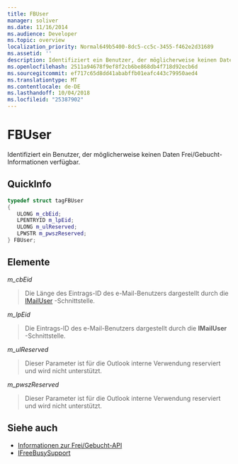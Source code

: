 ```yaml
---
title: FBUser
manager: soliver
ms.date: 11/16/2014
ms.audience: Developer
ms.topic: overview
localization_priority: Normal649b5400-8dc5-cc5c-3455-f462e2d31689
ms.assetid: ''
description: Identifiziert ein Benutzer, der möglicherweise keinen Daten Frei/Gebucht-Informationen verfügbar.
ms.openlocfilehash: 2511a94678f9ef8f2cb6be868db4f718d92ecb6d
ms.sourcegitcommit: ef717c65d8dd41ababffb01eafc443c79950aed4
ms.translationtype: MT
ms.contentlocale: de-DE
ms.lasthandoff: 10/04/2018
ms.locfileid: "25387902"
---
```

# <a name="fbuser"></a>FBUser

Identifiziert ein Benutzer, der möglicherweise keinen Daten Frei/Gebucht-Informationen verfügbar.
  
## <a name="quick-info"></a>QuickInfo

```cpp
typedef struct tagFBUser 
{ 
   ULONG m_cbEid; 
   LPENTRYID m_lpEid; 
   ULONG m_ulReserved; 
   LPWSTR m_pwszReserved; 
} FBUser;

```

## <a name="members"></a>Elemente

_m_cbEid_
  
> Die Länge des Eintrags-ID des e-Mail-Benutzers dargestellt durch die [IMailUser](https://docs.microsoft.com/previous-versions/windows/desktop/wab/-wab-imailuser-deleteprops) -Schnittstelle. 
    
_m_lpEid_
  
> Die Eintrags-ID des e-Mail-Benutzers dargestellt durch die **IMailUser** -Schnittstelle. 
    
_m_ulReserved_
  
> Dieser Parameter ist für die Outlook interne Verwendung reserviert und wird nicht unterstützt.
    
_m_pwszReserved_
  
> Dieser Parameter ist für die Outlook interne Verwendung reserviert und wird nicht unterstützt.
    
## <a name="see-also"></a>Siehe auch

- [Informationen zur Frei/Gebucht-API](about-the-free-busy-api.md)  
- [IFreeBusySupport](ifreebusysupport.md)


